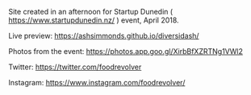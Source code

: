 Site created in an afternoon for Startup Dunedin ( https://www.startupdunedin.nz/ ) event, April 2018.

Live preview: https://ashsimmonds.github.io/diversidash/

Photos from the event: https://photos.app.goo.gl/XirbBfXZRTNg1VWl2

Twitter: https://twitter.com/foodrevolver

Instagram: https://www.instagram.com/foodrevolver/
